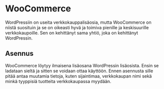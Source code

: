 # WooCommerce

WordPressiin on useita verkkokauppalisäosia, mutta WooCommerce on niistä suosituin ja se on oikeasti hyvä ja toimiva pienille ja keskisuurille verkkokaupoille. Sen on kehittänyt sama yhtiö, joka on kehittänyt WordPressin.

## Asennus

WooCommerce löytyy ilmaisena lisäosana WordPressin lisäosista. Ensin se ladataan sieltä ja sitten se voidaan ottaa käyttöön. Ennen asennusta sille pitää antaa muutamia tietoja, kuten sijaintimaa, verkkokaupan nimi sekä minkä tyyppisiä tuotteita verkkokaupassa myydään. 